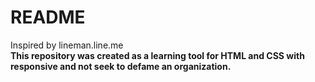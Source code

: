 # README
Inspired by lineman.line.me<br>
**This repository was created as a learning tool for HTML and CSS with responsive and not seek to defame an organization.**
